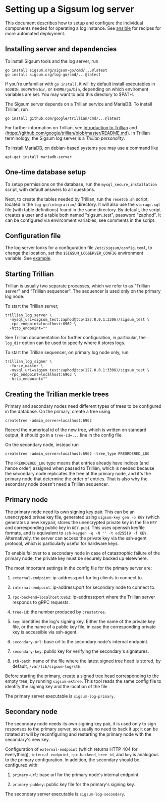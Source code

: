 # Setting up a Sigsum log server

This document describes how to setup and configure the individual
components needed for operating a log instance. See
[ansible](https://git.glasklar.is/sigsum/admin/ansible) for recipes
for more automated deployment.

## Installing server and dependencies

To install Sigsum tools and the log server, run

```
go install sigsum.org/sigsum-go/cmd/...@latest
go install sigsum.org/log-go/cmd/...@latest
```

If you're unfamiliar with `go install`, it will by default install
executables in `$GOBIN`, `$GOPATH/bin`, or `$HOME/go/bin`, depending
on which enviroment variables are set. You may want to add this
directory to $PATH.

The Sigsum server depends on a Trillian service and MariaDB. To install
Trillian, run

```
go install github.com/google/trillian/cmd/...@latest
```
For further information on Trillian, see [Introduction to
Trillian](https://www.rgdd.se/post/observations-from-a-trillian-play-date/)
and (https://github.com/google/trillian/blob/master/README.md). In
Trillian terminology, the Sigsum log server is a _Trillian
personality_.

To install MariaDB, on debian-based systems you may use a command like
```
apt-get install mariadb-server
```

## One-time database setup

To setup permissions on the database, run the
`mysql_secure_installation` script, with default answers to all
questions.

Next, to create the tables needed by Trillian, run the `resetdb.sh`
script, located in the `log-go/integration/` directory. It will also
use the `storage.sql` file (with table definitions) found in the same
directory. By default, the script creates a user and a table both
named "sigsum_test", password "zaphod". It can be configured via
environment variables, see comments in the script.

## Configuration file

The log server looks for a configuration file
`/etc/sigsum/config.toml`, to change the location, set the
`$SIGSUM_LOGSERVER_CONFIG` environment variable. See
[example](./config.toml.example).

## Starting Trillian

Trillian is usually two separate processes, which we refer to as
"Trillian server" and "Trillian sequencer". The sequencer is used only
on the primary log node.

To start the Trillian server,
```
trillian_log_server \
  -mysql_uri=sigsum_test:zaphod@tcp(127.0.0.1:3306)/sigsum_test \
  -rpc_endpoint=localhost:6962 \
  -http_endpoint=""
```
See Trillian documentation for further configuration, in particular,
the `-log_dir` option can be used to specify where it stores logs.

To start the Trillian sequencer, on primary log node only, run
```
trillian_log_signer \
  -force_master \
  -mysql_uri=sigsum_test:zaphod@tcp(127.0.0.1:3306)/sigsum_test \
  -rpc_endpoint=localhost:6963 \
  -http_endpoint=""
```

## Creating the Trillian merkle trees

Primary and secondary nodes need different types of trees to be
configured in the database. On the primary, create a tree using
```
createtree -admin_server=localhost:6962
```
Record the numerical id of the new tree, which is written on standard
output, it should go in a `tree-id=...` line in the config file.

On the secondary node, instead run
```
createtree -admin_server=localhost:6962 -tree_type PREORDERED_LOG
```
The `PREORDERED_LOG` type means that entries already have indices (and
hence order) assigned when passed to Trillian, which is needed because
the secondary node replicates the tree at the primary node, and it's
the primary node that determine the order of entries. That is also why
the secondary node doesn't need a Trillian sequencer.

## Primary node

The primary node need its own signing key pair. This can be an
unencrypted privae key file, generated using `sigsum-key gen -o KEY`
(which generates a new keypair, stores the unencrypted private key in
the file `KEY` and corresponding public key in `KEY.pub`). This uses
openssh keyfile formats, and is equivalent to `ssh-keygen -q -N '' -t
ed25519 -f KEY`. Alternatively, the server can access the private key
via the ssh-agent protocol, which is particularly useful for hardware
keys.

To enable failover to a secondary node in case of catastrophic failure
of the primary node, the private key must be securely backed up
elsewhere.

The most important settings in the config file for the primary server
are:

1. `external-endpoint`: ip-address:port for log clients to connect to.

2. `internal-endpoint`: ip-address:port for secondary node to connect
   to.

3. `rpc-backend=localhost:6962`: ip-address:port where the Trillian
   server responds to gRPC requests.

4. `tree-id`: the number produced by `createtree`.

5. `key`: identifies the log's signing key. Either the name of the
   private key file, or the name of a public key file, in case
   the corresponding private key is accessible via ssh-agent.

6. `secondary-url`: base url to the secondary node's internal
   endpoint.

7. `secondary-key`: public key for verifying the secondary's
   signatures.

8. `sth-path`: name of the file where the latest signed tree head is
   stored, by default, `/var/lib/sigsum-log/sth`.

Before starting the primary, create a signed tree head corresponding
to the empty tree, by running `sigsum-mktree`. This tool reads the
same config file to identify the signing key and the location of the
file.

The primary server executable is `sigsum-log-primary`.

## Secondary node

The secondary node needs its own signing key pair, it is used only to sign
responses to the primary server, so usually no need to back it up; it
can be rotated at will by reconfiguring and restarting the primary
node with the secondary's new key.

Configuration of `external-endpoint` (which returns HTTP 404 for
everything), `internal-endpoint`, `rpc-backend`, `tree-id`, and `key`
is analogous to the primary configuration. In addition, the secondary
should be configured with:

1. `primary-url`: base url for the primary node's internal endpoint.

2. `primary-pubkey`: public key file for the primary's signing key.

The secondary server executable is `sigsum-log-secondary`.
